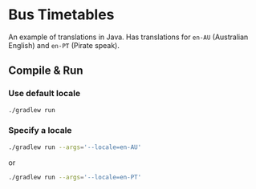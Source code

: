 # Bus Timetables

An example of translations in Java. Has translations for `en-AU` (Australian
English) and `en-PT` (Pirate speak).

## Compile & Run

### Use default locale

```sh
./gradlew run
```

### Specify a locale

```sh
./gradlew run --args='--locale=en-AU'
```

or

```sh
./gradlew run --args='--locale=en-PT'
```
